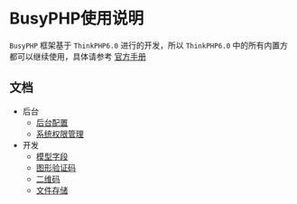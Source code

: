 BusyPHP使用说明
===============

`BusyPHP` 框架基于 `ThinkPHP6.0` 进行的开发，所以 `ThinkPHP6.0` 中的所有内置方都可以继续使用，具体请参考 [官方手册](https://www.kancloud.cn/manual/thinkphp6_0/1037479) 

## 文档

- 后台
  - [后台配置](./wiki/admin_config.md)
  - [系统权限管理](./wiki/permissions.md)
- 开发
  - [模型字段](./wiki/field.md)
  - [图形验证码](./wiki/captcha.md)
  - [二维码](./wiki/qrcode.md)
  - [文件存储](./wiki/filesystem.md)

